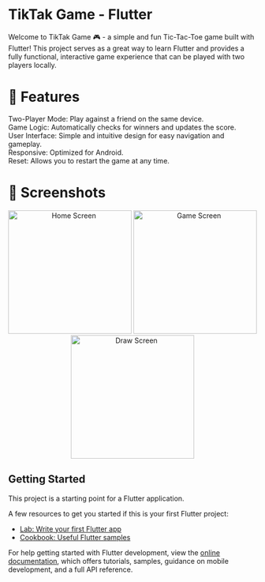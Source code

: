 # TikTak Game - Flutter
Welcome to TikTak Game 🎮 - a simple and fun Tic-Tac-Toe game built with Flutter! This project serves as a great way to learn Flutter and provides a fully functional, interactive game experience that can be played with two players locally.

# 🚀 Features
Two-Player Mode: Play against a friend on the same device.<br>
Game Logic: Automatically checks for winners and updates the score.<br>
User Interface: Simple and intuitive design for easy navigation and gameplay.<br>
Responsive: Optimized for Android.<br>
Reset: Allows you to restart the game at any time.<br>

# 📸 Screenshots
<p align="center"> <img src="C:\Users\POORVI\OneDrive\Pictures\Screenshots\Screenshot 2024-10-17 192031.png" width="250" alt="Home Screen"> <img src="C:\Users\POORVI\OneDrive\Pictures\Screenshots\Screenshot 2024-10-17 192037.png" width="250" alt="Game Screen"> <img src="C:\Users\POORVI\OneDrive\Pictures\Screenshots\Screenshot 2024-10-17 192046.png" width="250" alt="Draw Screen"> </p>

## Getting Started

This project is a starting point for a Flutter application.

A few resources to get you started if this is your first Flutter project:

- [Lab: Write your first Flutter app](https://docs.flutter.dev/get-started/codelab)
- [Cookbook: Useful Flutter samples](https://docs.flutter.dev/cookbook)

For help getting started with Flutter development, view the
[online documentation](https://docs.flutter.dev/), which offers tutorials,
samples, guidance on mobile development, and a full API reference.
